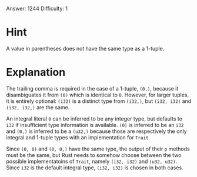 Answer: 1244
Difficulty: 1

# Hint

A value in parentheses does not have the same type as a 1-tuple.

# Explanation

The trailing comma is required in the case of a 1-tuple, `(0,)`, because it
disambiguates it from `(0)` which is identical to `0`. However, for larger
tuples, it is entirely optional: `(i32)` is a distinct type from `(i32,)`, but
`(i32, i32)` and `(i32, i32,)` are the same.

An integral literal `0` can be inferred to be any integer type, but defaults to
`i32` if insufficient type information is available. `(0)` is inferred to be an
`i32` and `(0,)` is inferred to be a `(u32,)` because those are respectively the
only integral and 1-tuple types with an implementation for `Trait`.

Since `(0, 0)` and `(0, 0,)` have the same type, the output of their `p` methods
must be the same, but Rust needs to somehow choose between the two possible
implementatoins of `Trait`, namely `(i32, i32)` and `(u32, u32)`. Since `i32` is
the default integral type, `(i32, i32)` is chosen in both cases.
